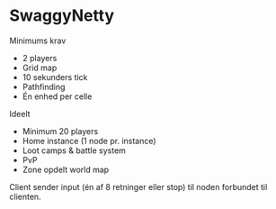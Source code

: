 # SwaggyNetty

Minimums krav
- 2 players
- Grid map
- 10 sekunders tick
- Pathfinding
- Én enhed per celle

Ideelt
- Minimum 20 players
- Home instance (1 node pr. instance)
- Loot camps & battle system
- PvP
- Zone opdelt world map


Client sender input (én af 8 retninger eller stop) til noden forbundet til clienten.
